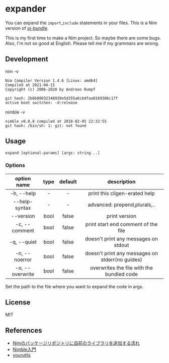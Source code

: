 # expander

You can expand the `import`,`include` statements in your files.
This is a Nim version of [oj-bundle](https://github.com/online-judge-tools/verification-helper#autoexpansion-of-includes).

This is my first time to make a Nim project. So maybe there are some bugs.
Also, I'm not so good at English. Please tell me if my grammars are wrong.

## Development

nim -v
```
Nim Compiler Version 1.4.6 [Linux: amd64]
Compiled at 2021-04-15
Copyright (c) 2006-2020 by Andreas Rumpf
```
```
git hash: 2b6b08032348939e5d355a6cb4faa0169306c17f
active boot switches: -d:release
```
nimble -v
```
nimble v0.8.8 compiled at 2018-02-05 22:32:55
git hash: /bin/sh: 1: git: not found
```

## Usage

```
expand [optional-params] [args: string...]
```

### Options

|option name|type|default|description|
|:-:|:-:|:-:|:-:|
|-h, --help|-|-|print this cligen-erated help|
|--help-syntax|-|-|advanced: prepend,plurals,..|
|--version|bool|false|print version|
|-c, --comment|bool|false|print start end comment of the file|
|-q, --quiet|bool|false|doesn't print any messages on stdout|
|-n, --noerror|bool|false|doesn't print any messages on stderr(no guides)|
|-o, --overwrite|bool|false|overwrites the file with the bundled code|

Set the path to the file where you want to expand the code in args.

## License

MIT

## References

- [Nimのパッケージリポジトリに自前のライブラリを追加する流れ
](https://qiita.com/jiro4989/items/19df1f6ec0c3a147c4ac)
- [Nimble入門](https://qiita.com/nemui-fujiu/items/2a959bd6cbfe7ff35528#nimble-test)
- [yourutils](https://github.com/jiro4989/yourutils)